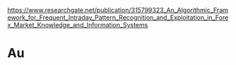 https://www.researchgate.net/publication/315799323_An_Algorithmic_Framework_for_Frequent_Intraday_Pattern_Recognition_and_Exploitation_in_Forex_Market_Knowledge_and_Information_Systems


# Au
